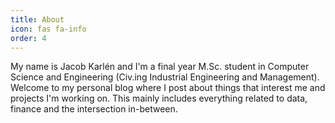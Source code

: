 ```yaml
---
title: About
icon: fas fa-info
order: 4
---
```



My name is Jacob Karlén and I'm a final year M.Sc. student in Computer Science and Engineering (Civ.ing Industrial Engineering and Management). Welcome to my personal blog where I post about things that interest me and projects I'm working on. This mainly includes everything related to data, finance and the intersection in-between.